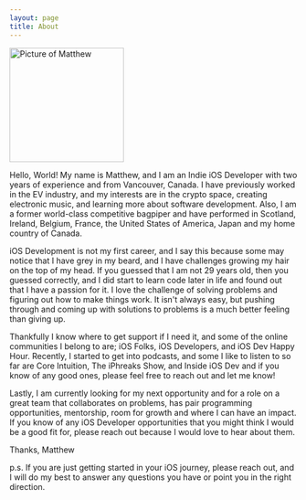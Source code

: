 ```yaml
---
layout: page
title: About
---
```


<img src="../images/matt.jpeg" alt="Picture of Matthew" width="200"/>

Hello, World! My name is Matthew, and I am an Indie iOS Developer with two years of experience and from Vancouver, Canada. I have previously worked in the EV industry, and my interests are in the crypto space, creating electronic music, and learning more about software development. Also, I am a former world-class competitive bagpiper and have performed in Scotland, Ireland, Belgium, France, the United States of America, Japan and my home country of Canada.

iOS Development is not my first career, and I say this because some may notice that I have grey in my beard, and I have challenges growing my hair on the top of my head. If you guessed that I am not 29 years old, then you guessed correctly, and I did start to learn code later in life and found out that I have a passion for it. I love the challenge of solving problems and figuring out how to make things work. It isn't always easy, but pushing through and coming up with solutions to problems is a much better feeling than giving up.

Thankfully I know where to get support if I need it, and some of the online communities I belong to are; iOS Folks, iOS Developers, and iOS Dev Happy Hour. Recently, I started to get into podcasts, and some I like to listen to so far are Core Intuition, The iPhreaks Show, and Inside iOS Dev and if you know of any good ones, please feel free to reach out and let me know! 

Lastly, I am currently looking for my next opportunity and for a role on a great team that collaborates on problems, has pair programming opportunities, mentorship, room for growth and where I can have an impact. If you know of any iOS Developer opportunities that you might think I would be a good fit for, please reach out because I would love to hear about them. 

Thanks,
Matthew

p.s. If you are just getting started in your iOS journey, please reach out, and I will do my best to answer any questions you have or point you in the right direction. 